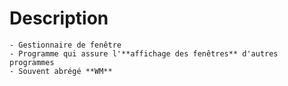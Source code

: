 # Description
	- Gestionnaire de fenêtre
	- Programme qui assure l'**affichage des fenêtres** d'autres programmes
	- Souvent abrégé **WM**
